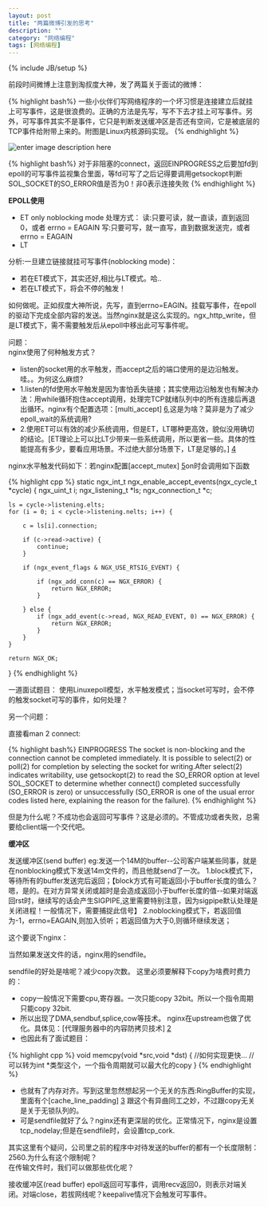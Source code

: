 ```yaml
---
layout: post
title: "两篇微博引发的思考"
description: ""
category: "网络编程"
tags: [网络编程]
---
```

{% include JB/setup %}


前段时间微博上注意到淘叔度大神，发了两篇关于面试的微博：

{% highlight bash%}
一些小伙伴们写网络程序的一个坏习惯是连接建立后就挂上可写事件，这是很浪费的。正确的方法是先写，写不下去才挂上可写事件。另外，可写事件其实不是事件，它只是判断发送缓冲区是否还有空间，它是被底层的TCP事件给附带上来的。附图是Linux内核源码实现。
{% endhighlight %}

![enter image description here][1]

{% highlight bash%}
对于非阻塞的connect，返回EINPROGRESS之后要加fd到epoll的可写事件监视集合里面，等fd可写了之后记得要调用getsockopt判断SOL_SOCKET的SO_ERROR值是否为0！非0表示连接失败
{% endhighlight %}


**EPOLL使用**

-   ET  only noblocking mode
        处理方式：
            读:只要可读，就一直读，直到返回0，或者 errno = EAGAIN
            写:只要可写，就一直写，直到数据发送完，或者 errno = EAGAIN
-   LT


分析:一旦建立链接就挂可写事件(noblocking mode)：
-    若在ET模式下，其实还好,相比与LT模式。哈..
-    若在LT模式下，将会不停的触发！

如何做呢。正如叔度大神所说，先写，直到errno=EAGIN。挂载写事件，在epoll的驱动下完成全部内容的发送。当然nginx就是这么实现的。ngx_http_write，但是LT模式下，需不需要触发后从epoll中移出此可写事件呢。

问题：  
    nginx使用了何种触发方式？  
-   listen的socket用的水平触发，而accept之后的端口使用的是边沿触发。  
    哇。。为何这么麻烦?  
-   1.listen的fd使用水平触发是因为害怕丢失链接；其实使用边沿触发也有解决办法：用while循环抱住accept调用，处理完TCP就绪队列中的所有连接后再退出循环。nginx有个配置选项：[multi_accept] [6],这是为啥？莫非是为了减少epoll_wait的系统调用?  
-   2.使用ET可以有效的减少系统调用，但是ET，LT哪种更高效，貌似没用确切的结论。[ET理论上可以比LT少带来一些系统调用，所以更省一些。具体的性能提高有多少，要看应用场景。不过绝大部分场景下，LT是足够的。] [4] 
 
nginx水平触发代码如下：若nginx配置[accept_mutex] [5]on时会调用如下函数  

{% highlight cpp %}
static ngx_int_t
ngx_enable_accept_events(ngx_cycle_t *cycle)
{
    ngx_uint_t         i;
    ngx_listening_t   *ls;
    ngx_connection_t  *c;

    ls = cycle->listening.elts;
    for (i = 0; i < cycle->listening.nelts; i++) {

        c = ls[i].connection;

        if (c->read->active) {
            continue;
        }

        if (ngx_event_flags & NGX_USE_RTSIG_EVENT) {

            if (ngx_add_conn(c) == NGX_ERROR) {
                return NGX_ERROR;
            }

        } else {
            if (ngx_add_event(c->read, NGX_READ_EVENT, 0) == NGX_ERROR) {
                return NGX_ERROR;
            }
        }
    }

    return NGX_OK;
}
{% endhighlight %}

一道面试题目：
使用Linuxepoll模型，水平触发模式；当socket可写时，会不停的触发socket可写的事件，如何处理？


另一个问题：

直接看man 2 connect:

{% highlight bash%}
EINPROGRESS
   The socket is non-blocking and the connection cannot be completed immediately.  It is possible to select(2) or poll(2) for completion by selecting the socket for writing.After select(2) indicates writability, use getsockopt(2) to read the SO_ERROR option at level SOL_SOCKET to determine whether connect()  completed  successfully  (SO_ERROR  is zero) or unsuccessfully (SO_ERROR is one of the usual error codes listed here, explaining the reason for the failure).
{% endhighlight %}

但是为什么呢？不成功也会返回可写事件？这是必须的。不管成功或者失败，总需要给client端一个交代吧。

**缓冲区**

发送缓冲区(send buffer) 
    eg:发送一个14M的buffer--公司客户端某些同事，就是在nonblocking模式下发送14m文件的，而且他就send了一次。
        1.block模式下，等待所有的buffer发送完后返回；【block方式有可能返回小于buffer长度的值么？嗯，是的。在对方异常关闭或超时是会造成返回小于buffer长度的值--如果对端返回rst时，继续写的话会产生SIGPIPE,这里需要特别注意，因为sigpipe默认处理是关闭进程！一般情况下，需要捕捉此信号】
        2.noblocking模式下，若返回值为-1，errno=EAGAIN,则加入侦听；若返回值为大于0,则循环继续发送；

这个要说下nginx：

当然如果发送文件的话，nginx用的sendfile。

sendfile的好处是啥呢？减少copy次数。
这里必须要解释下copy为啥费时费力的：
-   copy一般情况下需要cpu,寄存器。一次只能copy 32bit。所以一个指令周期只能copy 32bit.
-   所以出现了DMA,sendbuf,splice,cow等技术。 nginx在upstream也做了优化。具体见：[代理服务器中的内容防拷贝技术] [2]
-   也因此有了面试题目：

{% highlight cpp %}
void memcpy(void *src,void *dst)
{
    //如何实现更快...
    //可以转为int *类型这个，一个指令周期就可以最大化的copy
}
{% endhighlight %}

-   也就有了内存对齐。写到这里忽然想起另一个无关的东西:RingBuffer的实现，里面有个[cache_line_padding] [3] 跟这个有异曲同工之妙，不过跟copy无关是关于无锁队列的。
-   可是sendfile就好了么？nginx还有更深层的优化。正常情况下，nginx是设置tcp_nodelay;但是在sendfile时，会设置tcp_cork.  

其实这里有个疑问，公司里之前的程序中对待发送的buffer的都有一个长度限制：2560.为什么有这个限制呢？  
在传输文件时，我们可以做那些优化呢？

接收缓冲区(read buffer)
    epoll返回可写事件，调用recv返回0，则表示对端关闭。对端close，若拔网线呢？keepalive情况下会触发可写事件。


[1]: https://raw.github.com/0708020409/0708020409.github.com/master/_img/sendbufevent.jpg
[2]: http://blog.csdn.net/brainkick/article/details/9843009
[3]: http://ifeve.com/disruptor-cacheline-padding/
[4]: http://www.zhihu.com/question/20502870
[5]: http://nginx.org/en/docs/ngx_core_module.html#accept_mutex
[6]: http://nginx.org/en/docs/ngx_core_module.html#multi_accept




